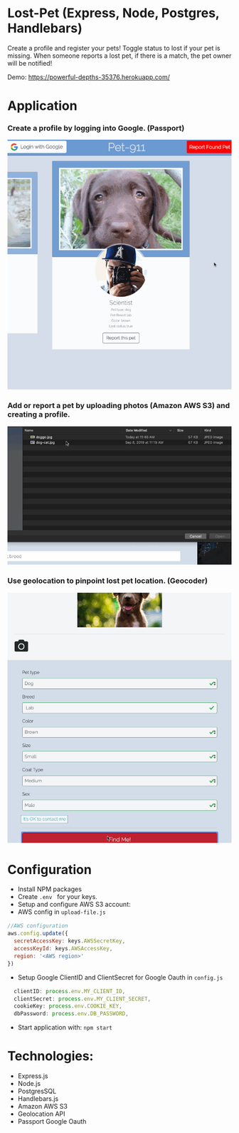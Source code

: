 # Lost-Pet (Express, Node, Postgres, Handlebars)
Create a profile and register your pets! Toggle status to lost if your pet is missing. When someone reports a lost pet, if there is a match, the pet owner will be notified!

Demo: https://powerful-depths-35376.herokuapp.com/

# Application
### Create a profile by logging into Google. (Passport)
![](./app/public/images/lost-pet-intro.gif)

### Add or report a pet by uploading photos (Amazon AWS S3) and creating a profile.
![](./app/public/images/lost-pet-upload.gif)

### Use geolocation to pinpoint lost pet location. (Geocoder)
![](./app/public/images/lost-pet-geo.gif)

# Configuration
- Install NPM packages
- Create `.env ` for your keys.
- Setup and configure AWS S3 account:
- AWS config in `upload-file.js`
```javascript
//AWS configuration
aws.config.update({
  secretAccessKey: keys.AWSSecretKey,
  accessKeyId: keys.AWSAccessKey,
  region: '<AWS region>'
})
```
- Setup Google ClientID and ClientSecret for Google Oauth in `config.js`
```javascript
  clientID: process.env.MY_CLIENT_ID,
  clientSecret: process.env.MY_CLIENT_SECRET,
  cookieKey: process.env.COOKIE_KEY, 
  dbPassword: process.env.DB_PASSWORD,
```

- Start application with: `npm start`

# Technologies:
- Express.js
- Node.js
- PostgresSQL
- Handlebars.js
- Amazon AWS S3
- Geolocation API
- Passport Google Oauth

